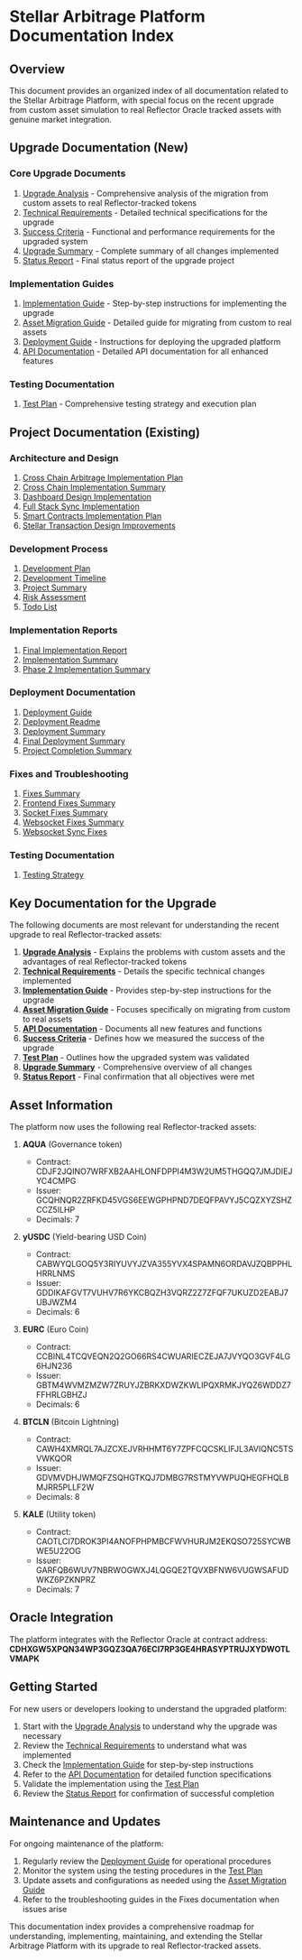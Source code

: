 # Stellar Arbitrage Platform Documentation Index

## Overview

This document provides an organized index of all documentation related to the Stellar Arbitrage Platform, with special focus on the recent upgrade from custom asset simulation to real Reflector Oracle tracked assets with genuine market integration.

## Upgrade Documentation (New)

### Core Upgrade Documents
1. [Upgrade Analysis](upgrade_analysis.md) - Comprehensive analysis of the migration from custom assets to real Reflector-tracked tokens
2. [Technical Requirements](technical_requirements.md) - Detailed technical specifications for the upgrade
3. [Success Criteria](success_criteria.md) - Functional and performance requirements for the upgraded system
4. [Upgrade Summary](upgrade_summary.md) - Complete summary of all changes implemented
5. [Status Report](status_report.md) - Final status report of the upgrade project

### Implementation Guides
1. [Implementation Guide](implementation_guide.md) - Step-by-step instructions for implementing the upgrade
2. [Asset Migration Guide](asset_migration_guide.md) - Detailed guide for migrating from custom to real assets
3. [Deployment Guide](deployment_guide.md) - Instructions for deploying the upgraded platform
4. [API Documentation](api_documentation.md) - Detailed API documentation for all enhanced features

### Testing Documentation
1. [Test Plan](test_plan.md) - Comprehensive testing strategy and execution plan

## Project Documentation (Existing)

### Architecture and Design
1. [Cross Chain Arbitrage Implementation Plan](cross_chain_arbitrage_implementation_plan.md)
2. [Cross Chain Implementation Summary](CROSS_CHAIN_IMPLEMENTATION_SUMMARY.md)
3. [Dashboard Design Implementation](DASHBOARD_DESIGN_IMPLEMENTATION.md)
4. [Full Stack Sync Implementation](FULL_STACK_SYNC_IMPLEMENTATION.md)
5. [Smart Contracts Implementation Plan](smart_contracts_implementation_plan.md)
6. [Stellar Transaction Design Improvements](STELLAR_TRANSACTION_DESIGN_IMPROVEMENTS.md)

### Development Process
1. [Development Plan](development_plan.md)
2. [Development Timeline](development_timeline.md)
3. [Project Summary](PROJECT_SUMMARY.md)
4. [Risk Assessment](risk_assessment.md)
5. [Todo List](todo_list.md)

### Implementation Reports
1. [Final Implementation Report](FINAL_IMPLEMENTATION_REPORT.md)
2. [Implementation Summary](IMPLEMENTATION_SUMMARY.md)
3. [Phase 2 Implementation Summary](phase2_implementation_summary.md)

### Deployment Documentation
1. [Deployment Guide](DEPLOYMENT_GUIDE.md)
2. [Deployment Readme](DEPLOYMENT_README.md)
3. [Deployment Summary](DEPLOYMENT_SUMMARY.md)
4. [Final Deployment Summary](FINAL_DEPLOYMENT_SUMMARY.md)
5. [Project Completion Summary](PROJECT_COMPLETION_SUMMARY.md)

### Fixes and Troubleshooting
1. [Fixes Summary](FIXES_SUMMARY.md)
2. [Frontend Fixes Summary](FRONTEND_FIXES_SUMMARY.md)
3. [Socket Fixes Summary](SOCKET_FIXES_SUMMARY.md)
4. [Websocket Fixes Summary](WEBSOCKET_FIXES_SUMMARY.md)
5. [Websocket Sync Fixes](WEBSOCKET_SYNC_FIXES.md)

### Testing Documentation
1. [Testing Strategy](testing_strategy.md)

## Key Documentation for the Upgrade

The following documents are most relevant for understanding the recent upgrade to real Reflector-tracked assets:

1. **[Upgrade Analysis](upgrade_analysis.md)** - Explains the problems with custom assets and the advantages of real Reflector-tracked tokens
2. **[Technical Requirements](technical_requirements.md)** - Details the specific technical changes implemented
3. **[Implementation Guide](implementation_guide.md)** - Provides step-by-step instructions for the upgrade
4. **[Asset Migration Guide](asset_migration_guide.md)** - Focuses specifically on migrating from custom to real assets
5. **[API Documentation](api_documentation.md)** - Documents all new features and functions
6. **[Success Criteria](success_criteria.md)** - Defines how we measured the success of the upgrade
7. **[Test Plan](test_plan.md)** - Outlines how the upgraded system was validated
8. **[Upgrade Summary](upgrade_summary.md)** - Comprehensive overview of all changes
9. **[Status Report](status_report.md)** - Final confirmation that all objectives were met

## Asset Information

The platform now uses the following real Reflector-tracked assets:

1. **AQUA** (Governance token)
   - Contract: CDJF2JQINO7WRFXB2AAHLONFDPPI4M3W2UM5THGQQ7JMJDIEJYC4CMPG
   - Issuer: GCQHNQR2ZRFKD45VGS6EEWGPHPND7DEQFPAVYJ5CQZXYZSHZCCZ5ILHP
   - Decimals: 7

2. **yUSDC** (Yield-bearing USD Coin)
   - Contract: CABWYQLGOQ5Y3RIYUVYJZVA355YVX4SPAMN6ORDAVJZQBPPHLHRRLNMS
   - Issuer: GDDIKAFGVT7VUHV7R6YKCBQZH3VQRZ2Z7ZFQF7UKUZD2EABJ7UBJWZM4
   - Decimals: 6

3. **EURC** (Euro Coin)
   - Contract: CCBINL4TCQVEQN2Q2GO66RS4CWUARIECZEJA7JVYQO3GVF4LG6HJN236
   - Issuer: GBTM4WVMZMZW7ZRUYJZBRKXDWZKWLIPQXRMKJYQZ6WDDZ7FFHRLGBHZJ
   - Decimals: 6

4. **BTCLN** (Bitcoin Lightning)
   - Contract: CAWH4XMRQL7AJZCXEJVRHHMT6Y7ZPFCQCSKLIFJL3AVIQNC5TSVWKQOR
   - Issuer: GDVMVDHJWMQFZSQHGTKQJ7DMBG7RSTMYVWPUQHEGFHQLBMJRR5PLLF2W
   - Decimals: 8

5. **KALE** (Utility token)
   - Contract: CAOTLCI7DROK3PI4ANOFPHPMBCFWVHURJM2EKQSO725SYCWBWE5U22OG
   - Issuer: GARFQB6WUV7NBRWOGWXJ4LQGQE2TQVXBFNW6VUGWSAFUDWKZ6PZKNPRZ
   - Decimals: 7

## Oracle Integration

The platform integrates with the Reflector Oracle at contract address:
**CDHXGW5XPQN34WP3GQZ3QA76ECI7RP3GE4HRASYPTRUJXYDWOTLVMAPK**

## Getting Started

For new users or developers looking to understand the upgraded platform:

1. Start with the [Upgrade Analysis](upgrade_analysis.md) to understand why the upgrade was necessary
2. Review the [Technical Requirements](technical_requirements.md) to understand what was implemented
3. Check the [Implementation Guide](implementation_guide.md) for step-by-step instructions
4. Refer to the [API Documentation](api_documentation.md) for detailed function specifications
5. Validate the implementation using the [Test Plan](test_plan.md)
6. Review the [Status Report](status_report.md) for confirmation of successful completion

## Maintenance and Updates

For ongoing maintenance of the platform:

1. Regularly review the [Deployment Guide](deployment_guide.md) for operational procedures
2. Monitor the system using the testing procedures in the [Test Plan](test_plan.md)
3. Update assets and configurations as needed using the [Asset Migration Guide](asset_migration_guide.md)
4. Refer to the troubleshooting guides in the Fixes documentation when issues arise

This documentation index provides a comprehensive roadmap for understanding, implementing, maintaining, and extending the Stellar Arbitrage Platform with its upgrade to real Reflector-tracked assets.